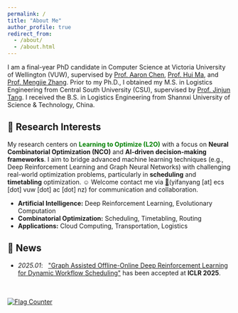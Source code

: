```yaml
---
permalink: /
title: "About Me"
author_profile: true
redirect_from: 
  - /about/
  - /about.html
---
```


I am a final-year PhD candidate in Computer Science at Victoria University of Wellington (VUW), supervised by [Prof. Aaron Chen](https://people.wgtn.ac.nz/aaron.chen), [Prof. Hui Ma](https://people.wgtn.ac.nz/hui.ma), and [Prof. Mengjie Zhang](https://people.wgtn.ac.nz/mengjie.zhang). 
Prior to my Ph.D., I obtained my M.S. in Logistics Engineering from Central South University (CSU), supervised by [Prof. Jinjun Tang](https://faculty.csu.edu.cn/tangjinjun/en/index.htm). 
I received the B.S. in Logistics Engineering from Shannxi University of Science & Technology, China.

## 💖 Research Interests
My research centers on <font color="green"><b>Learning to Optimize (L2O)</b></font> with a focus on **Neural Combinatorial Optimization (NCO)** and **AI-driven decision-making frameworks**. I aim to bridge advanced machine learning techniques (e.g., Deep Reinforcement Learning and Graph Neural Networks) with challenging real-world optimization problems, particularly in **scheduling** and **timetabling** optimization. ☺️ Welcome contact me via [💌](mailto:yifanyang@ecs.vuw.ac.nz)(yifanyang [at] ecs [dot] vuw [dot] ac [dot] nz) for communication and collaboration. 
- **Artificial Intelligence:** Deep Reinforcement Learning, Evolutionary Computation
- **Combinatorial Optimization:** Scheduling, Timetabling, Routing
- **Applications:** Cloud Computing, Transportation, Logistics  

## 🎉 News
- *2025.01*: &nbsp; ["Graph Assisted Offline-Online Deep Reinforcement Learning for Dynamic Workflow Scheduling"](https://openreview.net/forum?id=4PlbIfmX9o) has been accepted at **ICLR 2025**. 

<br>
<br>
<a href="https://info.flagcounter.com/ecwq"><img src="https://s05.flagcounter.com/count2/ecwq/bg_FFFFFF/txt_000000/border_CCCCCC/columns_4/maxflags_8/viewers_0/labels_0/pageviews_0/flags_0/percent_0/" alt="Flag Counter" border="0"></a>
